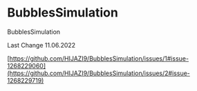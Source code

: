 # BubblesSimulation
BubblesSimulation

Last Change 11.06.2022


[https://github.com/HIJAZI9/BubblesSimulation/issues/1#issue-1268229060](https://github.com/HIJAZI9/BubblesSimulation/issues/2#issue-1268229719)
